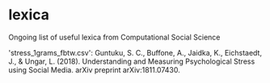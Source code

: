 # lexica
Ongoing list of useful lexica from Computational Social Science

'stress_1grams_fbtw.csv': Guntuku, S. C., Buffone, A., Jaidka, K., Eichstaedt, J., & Ungar, L. (2018). Understanding and Measuring Psychological Stress using Social Media. arXiv preprint arXiv:1811.07430.
